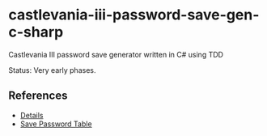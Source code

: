 # castlevania-iii-password-save-gen-c-sharp
Castlevania III password save generator written in C# using TDD

Status: Very early phases.

## References
- [Details](https://meatfighter.com/castlevania3-password/)
- [Save Password Table](https://meatfighter.com/castlevania3-password/castlevania3-passwords.html)
